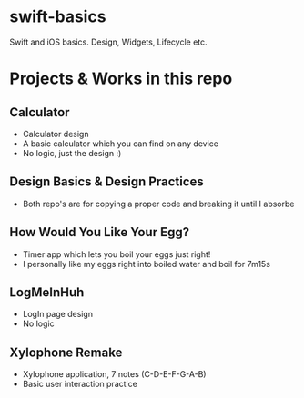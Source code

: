 # swift-basics
Swift and iOS basics. Design, Widgets, Lifecycle etc.


# Projects & Works in this repo

## Calculator
- Calculator design
- A basic calculator which you can find on any device
- No logic, just the design :)

## Design Basics & Design Practices
- Both repo's are for copying a proper code and breaking it until I absorbe

## How Would You Like Your Egg?
- Timer app which lets you boil your eggs just right!
- I personally like my eggs right into boiled water and boil for 7m15s

## LogMeInHuh
- LogIn page design
- No logic

## Xylophone Remake
- Xylophone application, 7 notes (C-D-E-F-G-A-B)
- Basic user interaction practice

